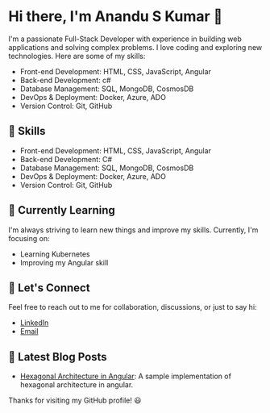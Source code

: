 # Hi there, I'm Anandu S Kumar 👋

I'm a passionate Full-Stack Developer with experience in building web applications and solving complex problems. I love coding and exploring new technologies. Here are some of my skills:

- Front-end Development: HTML, CSS, JavaScript, Angular
- Back-end Development: c#
- Database Management: SQL, MongoDB, CosmosDB
- DevOps & Deployment: Docker, Azure, ADO
- Version Control: Git, GitHub


## 🔧 Skills

- Front-end Development: HTML, CSS, JavaScript, Angular
- Back-end Development: C#
- Database Management: SQL, MongoDB, CosmosDB
- DevOps & Deployment: Docker, Azure, ADO
- Version Control: Git, GitHub

## 🌱 Currently Learning

I'm always striving to learn new things and improve my skills. Currently, I'm focusing on:

- Learning Kubernetes
- Improving my Angular skill

## 💬 Let's Connect

Feel free to reach out to me for collaboration, discussions, or just to say hi:

- [LinkedIn](www.linkedin.com/in/anandu-s-kumar-962948146)
- [Email](mailto:ananduskumar96@gmail.com)


## 📝 Latest Blog Posts

- [Hexagonal Architecture in Angular](https://medium.com/@ananduskumar96/building-maintainable-angular-apps-with-hexagonal-architecture-c38c4fbe6e7b): A sample implementation of hexagonal architecture in angular.
  

Thanks for visiting my GitHub profile! 😃
